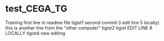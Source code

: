 # test_CEGA_TG
Training 
first line in readme file 
tigist1
second commit  (i edit line 5 locally) 
this is another line from the "other computer"
tigist2
tigist EDIT LINE 8 LOCALLY
tigist4
new editing

